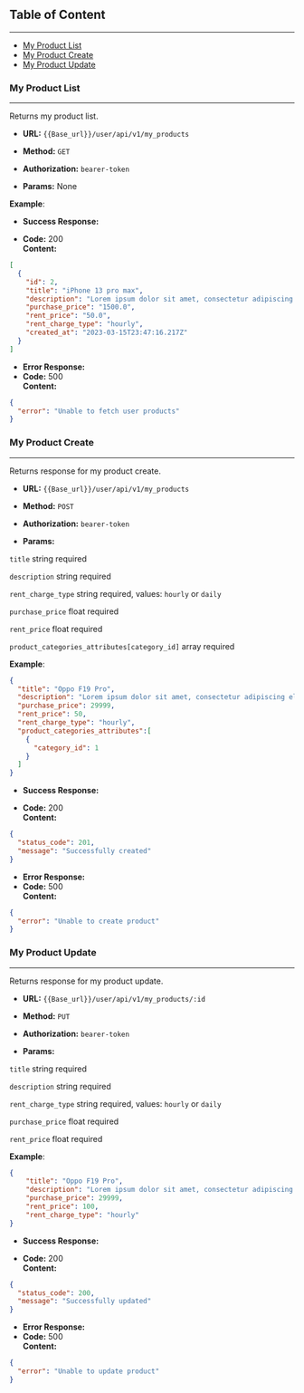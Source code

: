 ## Table of Content

---
- [My Product List](#my-product-list)
- [My Product Create](#my-product-create)
- [My Product Update](#my-product-update)

### My Product List

---
Returns my product list.

* **URL:** `{{Base_url}}/user/api/v1/my_products`

* **Method:** `GET`

* **Authorization:** `bearer-token`

*  **Params:** None

**Example**:

* **Success Response:**

* **Code:** 200 <br />
  **Content:**
```json
[
  {
    "id": 2,
    "title": "iPhone 13 pro max",
    "description": "Lorem ipsum dolor sit amet, consectetur adipiscing elit, sed do eiusmod tempor incididunt ut labore et dolore magna aliqua. Ut enim ad minim veniam, quis nostrud exercitation ullamco laboris nisi ut aliquip ex ea commodo consequat.",
    "purchase_price": "1500.0",
    "rent_price": "50.0",
    "rent_charge_type": "hourly",
    "created_at": "2023-03-15T23:47:16.217Z"
  }
]
```

* **Error Response:**
* **Code:** 500 <br />
  **Content:**
```json
{
  "error": "Unable to fetch user products"
}
```

### My Product Create

---
Returns response for my product create.

* **URL:** `{{Base_url}}/user/api/v1/my_products`

* **Method:** `POST`

* **Authorization:** `bearer-token`

*  **Params:**

`title` string required

`description` string required

`rent_charge_type` string required, values: `hourly` or `daily`

`purchase_price` float required

`rent_price` float required

`product_categories_attributes[category_id]` array required 

**Example**:
```json
{
  "title": "Oppo F19 Pro",
  "description": "Lorem ipsum dolor sit amet, consectetur adipiscing elit, sed do eiusmod tempor incididunt ut labore et dolore magna",
  "purchase_price": 29999,
  "rent_price": 50,
  "rent_charge_type": "hourly",
  "product_categories_attributes":[
    {
      "category_id": 1
    }
  ]
}
```
* **Success Response:**

* **Code:** 200 <br />
  **Content:**
```json
{
  "status_code": 201,
  "message": "Successfully created"
}
```

* **Error Response:**
* **Code:** 500 <br />
  **Content:**
```json
{
  "error": "Unable to create product"
}
```

### My Product Update

---
Returns response for my product update.

* **URL:** `{{Base_url}}/user/api/v1/my_products/:id`

* **Method:** `PUT`

* **Authorization:** `bearer-token`

*  **Params:**

`title` string required

`description` string required

`rent_charge_type` string required, values: `hourly` or `daily`

`purchase_price` float required

`rent_price` float required

**Example**:
```json
{
    "title": "Oppo F19 Pro",
    "description": "Lorem ipsum dolor sit amet, consectetur adipiscing elit, sed do eiusmod tempor incididunt ut labore et dolore magna",
    "purchase_price": 29999,
    "rent_price": 100,
    "rent_charge_type": "hourly"
}
```
* **Success Response:**

* **Code:** 200 <br />
  **Content:**
```json
{
  "status_code": 200,
  "message": "Successfully updated"
}
```

* **Error Response:**
* **Code:** 500 <br />
  **Content:**
```json
{
  "error": "Unable to update product"
}
```
